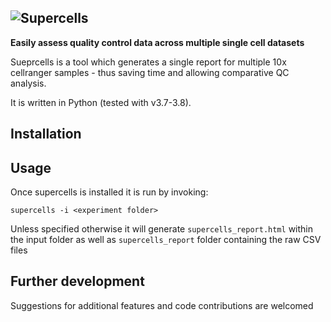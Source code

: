 ![Supercells](https://user-images.githubusercontent.com/9028967/122049119-b81ece00-cdea-11eb-9f13-9f09e20eb537.png)
---
**Easily assess quality control data across multiple single cell datasets**

Sueprcells is a tool which generates a single report for multiple 10x cellranger samples - thus saving time and allowing comparative QC analysis.

It is written in Python (tested with v3.7-3.8).

## Installation


## Usage

Once supercells is installed it is run by invoking:

`supercells -i <experiment folder>`

Unless specified otherwise it will generate `supercells_report.html` within the input folder as well as `supercells_report` folder containing the raw CSV files

## Further development
Suggestions for additional features and code contributions are welcomed
